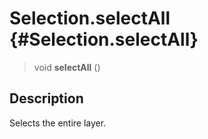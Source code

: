 Selection.selectAll {#Selection.selectAll}
===================

> void **selectAll** ()

Description
-----------

Selects the entire layer.
